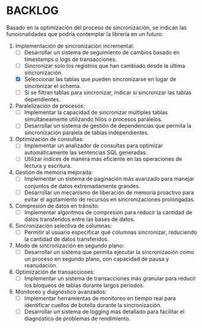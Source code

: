 # BACKLOG

Basado en la optimización del proceso de sincronización, 
se indican las funcionalidades que podría contemplar la librería en un futuro:

1. Implementación de sincronización incremental:
   - [ ]  Desarrollar un sistema de seguimiento de cambios basado en timestamps o logs de transacciones.
   - [ ]  Sincronizar solo los registros que han cambiado desde la última sincronización.
   - [x] Seleccionar las tablas que pueden sincronizarse en lugar de sincronizar el schema.
   - [ ]  Si se filtran tablas para sincronizar, indicar si sincronizar las tablas dependientes.

2. Paralelización de procesos:
   - [ ]  Implementar la capacidad de sincronizar múltiples tablas simultáneamente utilizando hilos o procesos paralelos.
   - [ ]  Desarrollar un sistema de gestión de dependencias que permita la sincronización paralela de tablas independientes.

3. Optimización de consultas:
   - [ ]  Implementar un analizador de consultas para optimizar automáticamente las sentencias SQL generadas.
   - [ ]  Utilizar índices de manera más eficiente en las operaciones de lectura y escritura.

4. Gestión de memoria mejorada:
   - [ ]  Implementar un sistema de paginación más avanzado para manejar conjuntos de datos extremadamente grandes.
   - [ ]  Desarrollar un mecanismo de liberación de memoria proactivo para evitar el agotamiento de recursos en sincronizaciones prolongadas.

5. Compresión de datos en tránsito:
   - [ ]  Implementar algoritmos de compresión para reducir la cantidad de datos transferidos entre las bases de datos.

6. Sincronización selectiva de columnas:
   - [ ]  Permitir al usuario especificar qué columnas sincronizar, reduciendo la cantidad de datos transferidos.

7. Modo de sincronización en segundo plano:
   - [ ]  Desarrollar un sistema que permita ejecutar la sincronización como un proceso en segundo plano, con capacidad de pausa y reanudación.

8. Optimización de transacciones:
   - [ ]  Implementar un sistema de transacciones más granular para reducir los bloqueos de tablas durante largos períodos.

9. Monitoreo y diagnóstico avanzados:
    - [ ]  Implementar herramientas de monitoreo en tiempo real para identificar cuellos de botella durante la sincronización.
    - [ ]  Desarrollar un sistema de logging más detallado para facilitar el diagnóstico de problemas de rendimiento.
